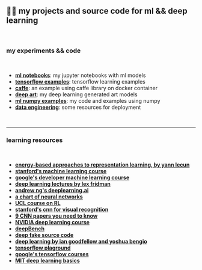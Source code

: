 ## 🧠🌸 my projects and source code for ml && deep learning

<br>

### my experiments && code

<br>

* **[ml notebooks](ml_notebooks)**: my jupyter notebooks with ml models
* **[tensorflow examples](tensorflow_examples)**: tensorflow learning examples
* **[caffe](caffe)**: an example using caffe library on docker container
* **[deep art](deep_art)**: my deep learning generated art models
* **[ml numpy examples](numpy_examples)**: my code and examples using numpy
* **[data engineering](data-engineering)**: some resources for deployment

<br>


---------

### learning resources


<br>

* **[energy-based approaches to representation learning, by yann lecun](https://www.youtube.com/watch?v=m17B-cXcZFI&amp=&t=524s)**
* **[stanford's machine learning course](http://cs229.stanford.edu/)**
* **[google's developer machine learning course](https://developers.google.com/machine-learning)**
* **[deep learning lectures by lex fridman](https://www.youtube.com/watch?v=O5xeyoRL95U&list=PLrAXtmErZgOeiKm4sgNOknGvNjby9efdf)**
* **[andrew ng's deeplearning.ai](https://www.deeplearning.ai/deep-learning-specialization/)**
* **[a chart of neural networks](http://www.asimovinstitute.org/neural-network-zoo/)**
* **[UCL course on RL](http://www0.cs.ucl.ac.uk/staff/d.silver/web/Teaching.html)**
* **[stanford's cnn for visual recognition](http://cs231n.stanford.edu/)**
* **[9 CNN papers you need to know](https://adeshpande3.github.io/adeshpande3.github.io/The-9-Deep-Learning-Papers-You-Need-To-Know-About.html)**
* **[NVIDIA deep learning course](https://www.youtube.com/playlist?list=PL5B692fm6--tI-ijknnVZWbXU2H4JpSYe)**
* **[deepBench](https://github.com/baidu-research/DeepBench)**
* **[deep fake source code](https://github.com/deepfakes/faceswap/)**
* **[deep learning by ian goodfellow and yoshua bengio](http://www.deeplearningbook.org/)**
* **[tensorflow plaground](http://playground.tensorflow.org)**
* **[google's tensorflow courses](https://www.tensorflow.org/)**
* **[MIT deep learning basics](https://medium.com/tensorflow/mit-deep-learning-basics-introduction-and-overview-with-tensorflow-355bcd26baf0)**


